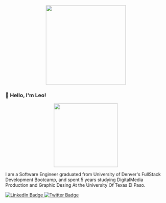
<div id="header" align="center">
  <img src="https://media.giphy.com/media/Qo2dupDib32rkTY4hX/giphy.gif" width="250"/>
</div>

###  👋 Hello, I'm Leo!

<div id="header" align="center">
  <img src="https://media.giphy.com/media/5eLDrEaRGHegx2FeF2/giphy.gif" width="200"/>
</div>

I am a Software Engineer graduated from University of Denver's FullStack Development Bootcamp, and spent 5 years studying DigitalMedia Production and Graphic Desing At the University Of Texas El Paso.

<div id="badges">
  <a href="[your-linkedin-URL](https://www.linkedin.com/in/ileoaguirre/)">
    <img src="https://img.shields.io/badge/LinkedIn-blue?style=for-the-badge&logo=linkedin&logoColor=white" alt="LinkedIn Badge"/>
  </a>
  <a href="your-twitter-URL">
    <img src="https://img.shields.io/badge/My Portfolio-Green?style=for-the-badge&logo=twitter&logoColor=white" alt="Twitter Badge"/>
  </a>
 </div>
<div id="badges">
 <img src="https://komarev.com/ghpvc/?username=izaaaqk&style=flat-square&color=blue" alt=""/>
</div>



<!--
**izaaaqk/izaaaqk** is a ✨ _special_ ✨ repository because its `README.md` (this file) appears on your GitHub profile.

Here are some ideas to get you started:

- 🔭 I’m currently working on ...
- 🌱 I’m currently learning ...
- 👯 I’m looking to collaborate on ...
- 🤔 I’m looking for help with ...
- 💬 Ask me about ...
- 📫 How to reach me: ...
- 😄 Pronouns: ...
- ⚡ Fun fact: ...
-->
